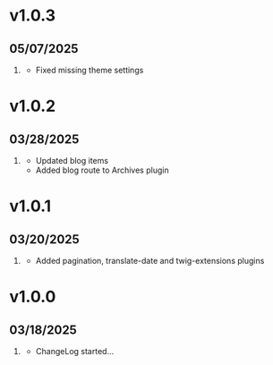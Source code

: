 # v1.0.3
## 05/07/2025

1. [](#bugfix)
    * Fixed missing theme settings

# v1.0.2
## 03/28/2025

1. [](#improved)
    * Updated blog items
    * Added blog route to Archives plugin 
  
# v1.0.1
## 03/20/2025

1. [](#improved)
    * Added pagination, translate-date and twig-extensions plugins

# v1.0.0
## 03/18/2025

1. [](#new)
    * ChangeLog started...
